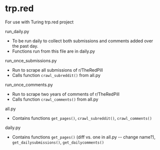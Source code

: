 # trp.red
For use with Turing trp.red project

run_daily.py
* To be run daily to collect both submissions and comments added over the past day.
* Functions run from this file are in daily.py

run_once_submissions.py
* Run to scrape all submissions of r/TheRedPill
* Calls function `crawl_subreddit()` from all.py

run_once_comments.py
* Run to scrape two years of comments of r/TheRedPill
* Calls function `crawl_comments()` from all.py

all.py
* Contains functions `get_pages()`, `crawl_subreddit()`, `crawl_comments()`

daily.py
* Contains functions `get_pages()` (diff vs. one in all.py -- change name?), `get_dailysubmissions()`, `get_dailycomments()`

